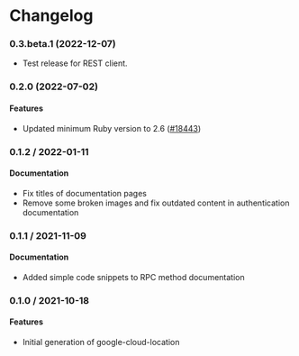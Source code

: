 # Changelog

### 0.3.beta.1 (2022-12-07)

* Test release for REST client.

### 0.2.0 (2022-07-02)

#### Features

* Updated minimum Ruby version to 2.6 ([#18443](https://github.com/googleapis/google-cloud-ruby/issues/18443)) 

### 0.1.2 / 2022-01-11

#### Documentation

* Fix titles of documentation pages
* Remove some broken images and fix outdated content in authentication documentation

### 0.1.1 / 2021-11-09

#### Documentation

* Added simple code snippets to RPC method documentation

### 0.1.0 / 2021-10-18

#### Features

* Initial generation of google-cloud-location
